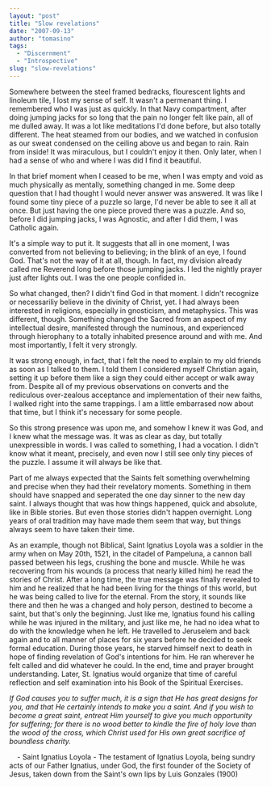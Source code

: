 ```yaml
---
layout: "post"
title: "Slow revelations"
date: "2007-09-13"
author: "tomasino"
tags:
  - "Discernment"
  - "Introspective"
slug: "slow-revelations"
---
```


Somewhere between the steel framed bedracks, flourescent lights and
linoleum tile, I lost my sense of self. It wasn't a permenant thing. I
remembered who I was just as quickly. In that Navy compartment, after
doing jumping jacks for so long that the pain no longer felt like pain,
all of me dulled away. It was a lot like meditations I'd done before,
but also totally different. The heat steamed from our bodies, and we
watched in confusion as our sweat condensed on the ceiling above us and
began to rain. Rain from inside! It was miraculous, but I couldn't enjoy
it then. Only later, when I had a sense of who and where I was did I
find it beautiful.

In that brief moment when I ceased to be me, when I was empty and void
as much physically as mentally, something changed in me. Some deep
question that I had thought I would never answer was answered. It was
like I found some tiny piece of a puzzle so large, I'd never be able to
see it all at once. But just having the one piece proved there was a
puzzle. And so, before I did jumping jacks, I was Agnostic, and after I
did them, I was Catholic again.

It's a simple way to put it. It suggests that all in one moment, I was
converted from not believing to believing; in the blink of an eye, I
found God. That's not the way of it at all, though. In fact, my division
already called me Reverend long before those jumping jacks. I led the
nightly prayer just after lights out. I was the one people confided in.

So what changed, then? I didn't find God in that moment. I didn't
recognize or necessariliy believe in the divinity of Christ, yet. I had
always been interested in religions, especially in gnosticism, and
metaphysics. This was different, though. Something changed the Sacred
from an aspect of my intellectual desire, manifested through the
numinous, and experienced through hierophany to a totally inhabited
presence around and with me. And most importantly, I felt it very
strongly.

It was strong enough, in fact, that I felt the need to explain to my old
friends as soon as I talked to them. I told them I considered myself
Christian again, setting it up before them like a sign they could either
accept or walk away from. Despite all of my previous observations on
converts and the rediculous over-zealous acceptance and implementation
of their new faiths, I walked right into the same trappings. I am a
little embarrased now about that time, but I think it's necessary for
some people.

So this strong presence was upon me, and somehow I knew it was God, and
I knew what the message was. It was as clear as day, but totally
unexpressible in words. I was called to something, I had a vocation. I
didn't know what it meant, precisely, and even now I still see only tiny
pieces of the puzzle. I assume it will always be like that.

Part of me always expected that the Saints felt something overwhelming
and precise when they had their revelatory moments. Something in them
should have snapped and seperated the one day sinner to the new day
saint. I always thought that was how things happened, quick and
absolute, like in Bible stories. But even those stories didn't happen
overnight. Long years of oral tradition may have made them seem that
way, but things always seem to have taken their time.

As an example, though not Biblical, Saint Ignatius Loyola was a soldier
in the army when on May 20th, 1521, in the citadel of Pampeluna, a
cannon ball passed between his legs, crushing the bone and muscle. While
he was recovering from his wounds (a process that nearly killed him) he
read the stories of Christ. After a long time, the true message was
finally revealed to him and he realized that he had been living for the
things of this world, but he was being called to live for the eternal.
From the story, it sounds like there and then he was a changed and holy
person, destined to become a saint, but that's only the beginning. Just
like me, Ignatius found his calling while he was injured in the
military, and just like me, he had no idea what to do with the knowledge
when he left. He travelled to Jeruselem and back again and to all manner
of places for six years before he decided to seek formal education.
During those years, he starved himself next to death in hope of finding
revelation of God's intentions for him. He ran wherever he felt called
and did whatever he could. In the end, time and prayer brought
understanding. Later, St. Ignatius would organize that time of careful
reflection and self examination into his Book of the Spiritual
Exercises.

<span style="font-style: italic;">If God causes you to suffer much, it
is a sign that He has great designs for you, and that He certainly
intends to make you a saint. And if you wish to become a great saint,
entreat Him yourself to give you much opportunity for suffering; for
there is no wood better to kindle the fire of holy love than the wood of
the cross, which Christ used for His own great sacrifice of boundless
charity.</span>

    - Saint Ignatius Loyola - The testament of Ignatius Loyola, being
sundry acts of our Father Ignatius, under God, the first founder of the
Society of Jesus, taken down from the Saint's own lips by Luis Gonzales
(1900)
